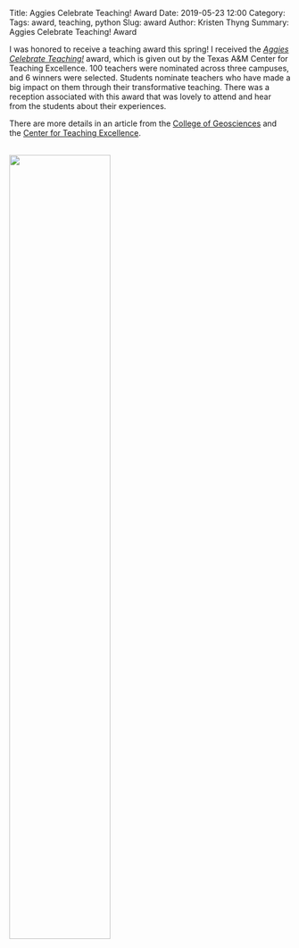 Title: Aggies Celebrate Teaching! Award
Date: 2019-05-23 12:00
Category:
Tags: award, teaching, python
Slug: award
Author: Kristen Thyng
Summary: Aggies Celebrate Teaching! Award


I was honored to receive a teaching award this spring! I received the [*Aggies Celebrate Teaching!*](https://cte.tamu.edu/Events-and-Awards) award, which is given out by the Texas A&M Center for Teaching Excellence. 100 teachers were nominated across three campuses, and 6 winners were selected. Students nominate teachers who have made a big impact on them through their transformative teaching. There was a reception associated with this award that was lovely to attend and hear from the students about their experiences.

There are more details in an article from the [College of Geosciences](https://geonews.tamu.edu/news/2019/04/ocng_thyng-ACTaward.php) and the [Center for Teaching Excellence](http://cte.tamu.edu/News/3rd-Annual-Aggies-Celebrate-Teaching!-Recognized-S).
<br><br>

<img src="https://geonews.tamu.edu/images/news/FARRAR_THYNG5_head.png" class="picFloat" width="60%">

<br clear="all" />
